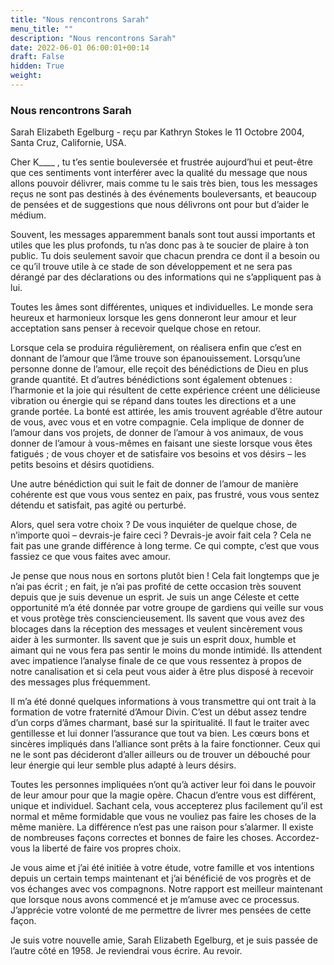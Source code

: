 ```yaml
---
title: "Nous rencontrons Sarah"
menu_title: ""
description: "Nous rencontrons Sarah"
date: 2022-06-01 06:00:01+00:14
draft: False
hidden: True
weight:
---
```

### Nous rencontrons Sarah

Sarah Elizabeth Egelburg - reçu par Kathryn Stokes le 11 Octobre 2004, Santa Cruz, Californie, USA.

Cher K____ , tu t’es sentie bouleversée et frustrée aujourd’hui et peut-être que ces sentiments vont interférer avec la qualité du message que nous allons pouvoir délivrer, mais comme tu le sais très bien, tous les messages reçus ne sont pas destinés à des événements bouleversants, et beaucoup de pensées et de suggestions que nous délivrons ont pour but d’aider le médium.

Souvent, les messages apparemment banals sont tout aussi importants et utiles que les plus profonds, tu n’as donc pas à te soucier de plaire à ton public. Tu dois seulement savoir que chacun prendra ce dont il a besoin ou ce qu’il trouve utile à ce stade de son développement et ne sera pas dérangé par des déclarations ou des informations qui ne s’appliquent pas à lui.

Toutes les âmes sont différentes, uniques et individuelles. Le monde sera heureux et harmonieux lorsque les gens donneront leur amour et leur acceptation sans penser à recevoir quelque chose en retour.

Lorsque cela se produira régulièrement, on réalisera enfin que c’est en donnant de l’amour que l’âme trouve son épanouissement. Lorsqu’une personne donne de l’amour, elle reçoit des bénédictions de Dieu en plus grande quantité. Et d’autres bénédictions sont également obtenues : l’harmonie et la joie qui résultent de cette expérience créent une délicieuse vibration ou énergie qui se répand dans toutes les directions et a une grande portée. La bonté est attirée, les amis trouvent agréable d’être autour de vous, avec vous et en votre compagnie. Cela implique de donner de l’amour dans vos projets, de donner de l’amour à vos animaux, de vous donner de l’amour à vous-mêmes en faisant une sieste lorsque vous êtes fatigués ; de vous choyer et de satisfaire vos besoins et vos désirs – les petits besoins et désirs quotidiens.

Une autre bénédiction qui suit le fait de donner de l’amour de manière cohérente est que vous vous sentez en paix, pas frustré, vous vous sentez détendu et satisfait, pas agité ou perturbé.

Alors, quel sera votre choix ? De vous inquiéter de quelque chose, de n’importe quoi – devrais-je faire ceci ? Devrais-je avoir fait cela ? Cela ne fait pas une grande différence à long terme. Ce qui compte, c’est que vous fassiez ce que vous faites avec amour.

Je pense que nous nous en sortons plutôt bien ! Cela fait longtemps que je n’ai pas écrit ; en fait, je n’ai pas profité de cette occasion très souvent depuis que je suis devenue un esprit. Je suis un ange Céleste et cette opportunité m’a été donnée par votre groupe de gardiens qui veille sur vous et vous protège très consciencieusement. Ils savent que vous avez des blocages dans la réception des messages et veulent sincèrement vous aider à les surmonter. Ils savent que je suis un esprit doux, humble et aimant qui ne vous fera pas sentir le moins du monde intimidé. Ils attendent avec impatience l’analyse finale de ce que vous ressentez à propos de notre canalisation et si cela peut vous aider à être plus disposé à recevoir des messages plus fréquemment.

Il m’a été donné quelques informations à vous transmettre qui ont trait à la formation de votre fraternité d’Amour Divin. C’est un début assez tendre d’un corps d’âmes charmant, basé sur la spiritualité. Il faut le traiter avec gentillesse et lui donner l’assurance que tout va bien. Les cœurs bons et sincères impliqués dans l’alliance sont prêts à la faire fonctionner. Ceux qui ne le sont pas décideront d’aller ailleurs ou de trouver un débouché pour leur énergie qui leur semble plus adapté à leurs désirs.

Toutes les personnes impliquées n’ont qu’à activer leur foi dans le pouvoir de leur amour pour que la magie opère. Chacun d’entre vous est différent, unique et individuel. Sachant cela, vous accepterez plus facilement qu’il est normal et même formidable que vous ne vouliez pas faire les choses de la même manière. La différence n’est pas une raison pour s’alarmer. Il existe de nombreuses façons correctes et bonnes de faire les choses. Accordez-vous la liberté de faire vos propres choix.

Je vous aime et j’ai été initiée à votre étude, votre famille et vos intentions depuis un certain temps maintenant et j’ai bénéficié de vos progrès et de vos échanges avec vos compagnons. Notre rapport est meilleur maintenant que lorsque nous avons commencé et je m’amuse avec ce processus. J’apprécie votre volonté de me permettre de livrer mes pensées de cette façon.

Je suis votre nouvelle amie, Sarah Elizabeth Egelburg, et je suis passée de l’autre côté en 1958. Je reviendrai vous écrire. Au revoir.
